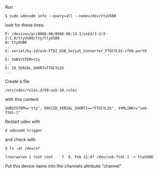 Run

    $ sudo udevadm info --query=all --name=/dev/ttyUSB0

look for these lines:

    P: /devices/pci0000:00/0000:00:13.1/usb3/3-2/3-2:1.0/ttyUSB0/tty/ttyUSB0
    N: ttyUSB0
    ...
    S: serial/by-id/usb-FTDI_USB_Serial_Converter_FTGCYLSS-if00-port0
    ...
    E: SUBSYSTEM=tty
    ...
    E: ID_SERIAL_SHORT=FTGCYLSS
    ...

Create a file

    /etc/udev/rules.d/99-usb-S0.rules

with this content

    SUBSYSTEM=="tty", ENV{ID_SERIAL_SHORT}=="FTGCYLSS", SYMLINK+="usb-ftdi-1"

Restart udev with

    $ udevadm trigger

and check with

    $ ls -al /dev/u*

    lrwxrwxrwx 1 root root    7  9. Feb 21:47 /dev/usb-ftdi-1 -> ttyUSB0

Put this device name into the channels attribute "channel"

